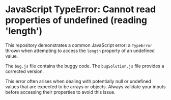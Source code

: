 # JavaScript TypeError: Cannot read properties of undefined (reading 'length')

This repository demonstrates a common JavaScript error: a `TypeError` thrown when attempting to access the `length` property of an undefined value.

The `bug.js` file contains the buggy code. The `bugSolution.js` file provides a corrected version.

This error often arises when dealing with potentially null or undefined values that are expected to be arrays or objects. Always validate your inputs before accessing their properties to avoid this issue.